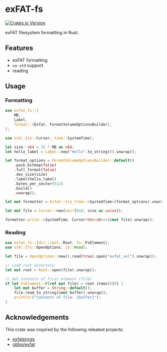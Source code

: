 # exFAT-fs
[![Crates.io Version](https://img.shields.io/crates/v/exfat-fs)](https://crates.io/crates/exfat-fs)

exFAT filesystem formatting in Rust.

## Features
- exFAT formatting
- `no-std` support
- reading

## Usage

### Formatting
```rust
use exfat_fs::{
    MB,
    Label,
    format::{Exfat, FormatVolumeOptionsBuilder},
};

use std::{io::Cursor, time::SystemTime};

let size: u64 = 32 * MB as u64;
let hello_label = Label::new("Hello".to_string()).unwrap();

let format_options = FormatVolumeOptionsBuilder::default()
    .pack_bitmap(false)
    .full_format(false)
    .dev_size(size)
    .label(hello_label)
    .bytes_per_sector(512)
    .build()
    .unwrap();

let mut formatter = Exfat::try_from::<SystemTime>(format_options).unwrap();

let mut file = Cursor::new(vec![0u8; size as usize]);

formatter.write::<SystemTime, Cursor<Vec<u8>>>(&mut file).unwrap();
```

### Reading
```rust
use exfat_fs::{dir::root::Root, fs::FsElement};
use std::{fs::OpenOptions, io::Read};

let file = OpenOptions::new().read(true).open("exfat_vol").unwrap();

// Load root directory
let mut root = Root::open(file).unwrap();

// Get contents of first element (file)
if let FsElement::F(ref mut file) = root.items()[0] {
    let mut buffer = String::default();
    file.read_to_string(&mut buffer).unwrap();
    println!("Contents of file: {buffer}");
}
```

## Acknowledgements
This crate was inspired by the following releated projects:
- [exfatprogs](https://github.com/exfatprogs/exfatprogs)
- [obhq/exfat](https://github.com/obhq/exfat)

